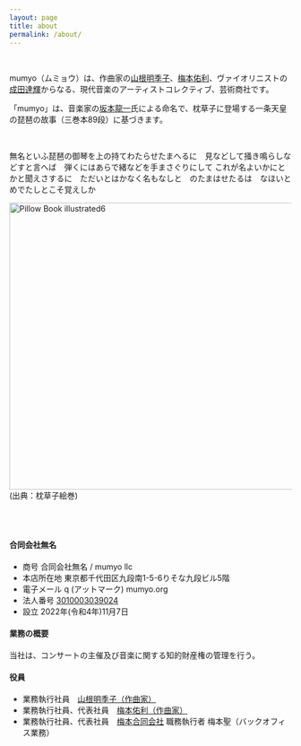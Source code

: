 ```yaml
---
layout: page
title: about
permalink: /about/
---
```


&nbsp;

mumyo（ムミョウ）は、作曲家の[山根明季子](/artists#山根明季子)、[梅本佑利](/artists#梅本佑利)、ヴァイオリニストの[成田達輝](/artists#成田達輝)からなる、現代音楽のアーティストコレクティブ、芸術商社です。

「mumyo」は、音楽家の[坂本龍一](http://www.sitesakamoto.com/biography)氏による命名で、枕草子に登場する一条天皇の琵琶の故事（三巻本89段）に基づきます。

&nbsp;

無名といふ琵琶の御琴を上の持てわたらせたまへるに　見などして掻き鳴らしなどすと言へば　弾くにはあらで緒などを手まさぐりにして これが名よいかにとかと聞えさするに　ただいとはかなく名もなしと　のたまはせたるは　なほいとめでたしとこそ覚えしか

<a title="See page for author, Public domain, via Wikimedia Commons" href="https://commons.wikimedia.org/wiki/File:Pillow_Book_illustrated6.JPG"><img width="512" alt="Pillow Book illustrated6" src="https://upload.wikimedia.org/wikipedia/commons/thumb/2/28/Pillow_Book_illustrated6.JPG/512px-Pillow_Book_illustrated6.JPG"></a><BR /> (出典：枕草子絵巻)
<BR /><BR />

&nbsp;

#### 合同会社無名

- 商号 合同会社無名 / mumyo llc
- 本店所在地 東京都千代田区九段南1-5-6りそな九段ビル5階
- 電子メール q (アットマーク) mumyo.org
- 法人番号 [3010003039024](https://www.houjin-bangou.nta.go.jp/henkorireki-johoto.html?selHouzinNo=3010003039024)
- 設立 2022年(令和4年)11月7日

#### 業務の概要
当社は、コンサートの主催及び音楽に関する知的財産権の管理を行う。

#### 役員
* 業務執行社員　[山根明季子（作曲家）](https://akikoyamane.com)
* 業務執行社員、代表社員　[梅本佑利（作曲家）](https://www.yuriumemoto.com)
* 業務執行社員、代表社員　[梅本合同会社](https://home.umemoto.org) 職務執行者  梅本聖（バックオフィス業務）
